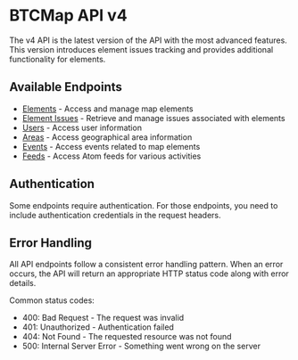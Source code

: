 # BTCMap API v4

The v4 API is the latest version of the API with the most advanced features. This version introduces element issues tracking and provides additional functionality for elements.

## Available Endpoints

- [Elements](elements.md) - Access and manage map elements
- [Element Issues](element-issues.md) - Retrieve and manage issues associated with elements
- [Users](users.md) - Access user information
- [Areas](areas.md) - Access geographical area information
- [Events](events.md) - Access events related to map elements
- [Feeds](feeds.md) - Access Atom feeds for various activities

## Authentication

Some endpoints require authentication. For those endpoints, you need to include authentication credentials in the request headers.

## Error Handling

All API endpoints follow a consistent error handling pattern. When an error occurs, the API will return an appropriate HTTP status code along with error details.

Common status codes:
- 400: Bad Request - The request was invalid
- 401: Unauthorized - Authentication failed
- 404: Not Found - The requested resource was not found
- 500: Internal Server Error - Something went wrong on the server